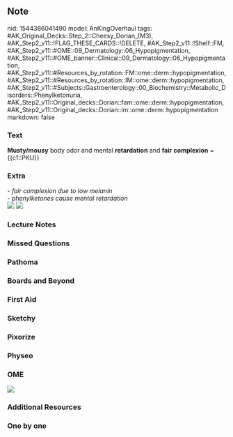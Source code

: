 ## Note
nid: 1544386041490
model: AnKingOverhaul
tags: #AK_Original_Decks::Step_2::Cheesy_Dorian_(M3), #AK_Step2_v11::!FLAG_THESE_CARDS::!DELETE, #AK_Step2_v11::!Shelf::FM, #AK_Step2_v11::#OME::09_Dermatology::06_Hypopigmentation, #AK_Step2_v11::#OME_banner::Clinical::09_Dermatology::06_Hypopigmentation, #AK_Step2_v11::#Resources_by_rotation::FM::ome::derm::hypopigmentation, #AK_Step2_v11::#Resources_by_rotation::IM::ome::derm::hypopigmentation, #AK_Step2_v11::#Subjects::Gastroenterology::00_Biochemistry::Metabolic_Disorders::Phenylketonuria, #AK_Step2_v11::Original_decks::Dorian::fam::ome::derm::hypopigmentation, #AK_Step2_v11::Original_decks::Dorian::im::ome::derm::hypopigmentation
markdown: false

### Text
<b>Musty/mousy</b> body odor and mental <b>retardation</b> and
<b>fair</b> <b>complexion</b> = {{c1::PKU}}

### Extra
<div>
  <div style="display: inline !important;">
    <div>
      <i>- fair complexion due to low melanin</i>
    </div>
    <div>
      <i>- phenylketones cause mental retardation</i>
    </div>
  </div>
</div>
<div>
  <div style="display: inline !important;">
    <i><img src="paste-614747259011294.jpg"> <img src=
    "paste-380001526480897.jpg"></i>
  </div>
</div>

### Lecture Notes


### Missed Questions


### Pathoma


### Boards and Beyond


### First Aid


### Sketchy


### Pixorize


### Physeo


### OME
<div class="ome-widget">
  <a href=
  "https://onlinemeded.org/spa/dermatology/hypopigmentation/acquire?ref=anki">
  <img src="_OME_AnkiFlashcards_Lesson_5.png"></a>
</div>

### Additional Resources


### One by one

